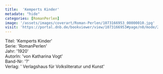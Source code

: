 ```yaml
---
title:  'Kemperts Kinder'
metadate: "hide"
categories: [RomanPerlen]
image: '/assets/images/coverart/Roman-Perlen/1073166953_00000010.jpg'
visit: 'https://portal.dnb.de/bookviewer/view/1073166953#page/n0/mode/2up'
---
```

Titel: 'Kemperts Kinder' <br>
Serie: 'RomanPerlen' <br>
Jahr: '1920' <br>
AutorIn: 'von Katharina Vogt' <br>
Band-Nr: '?' <br>
Verlag: ' Verlagshaus für Volksliteratur und Kunst'